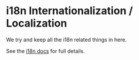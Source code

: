 # i18n Internationalization / Localization

We try and keep all the i18n related things in here.

See the [i18n docs](../../docs/development/i18n.md) for full details.
